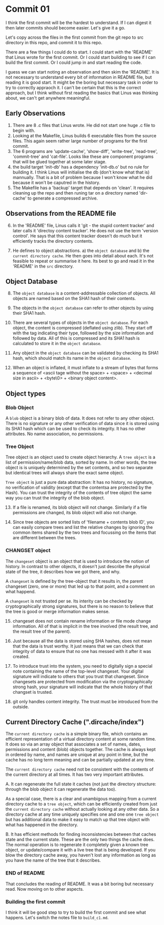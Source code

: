 # Commit 01

I think the first commit will be the hardest to understand. If I can digest it then later commits should become easier. Let's give it a go. 

Let's copy across the files in the first commit from the git repo to src directory in this repo, and commit it to this repo.

There are a few things I could do to start. I could start with the 'README' that Linus wrote for the first commit. Or I could start building to see if I can build the first commit. Or I could jump in and start reading the code. 

I guess we can start noting an observation and then skim the 'README'. It is not necessary to understand every bit of information in README file, but reading it is good start. It might be the boring but necessary task in order to try to correctly appraoch it. I can't be certain that this is the correct approach, but I think without first reading the basics that Linus was thinking about, we can't get anywhere meaningful.

## Early Observations 
1. There are 8 .c files that Linus wrote. He did not start one huge .c file to begin with. 
2. Looking at the Makefile, Linus builds 6 executable files from the source files. This again seem rather large number of programs for the first commit. 
3. The 6 programs are 'update-cache', 'show-diff', 'write-tree', 'read-tree', 'commit-tree' and 'cat-file'. Looks like these are component programs that will be glued together at some later stage. 
4. the build target 'init-db' has a dependency 'init-db.o' but no rule for building it. I think Linus will initialise the db (don't know what that is) mannually. That is a bit of problem because I won't know what he did because it won't be caputred in the history. 
5. The Makefile has a 'backup' target that depends on 'clean'. It requires cleaning up the repo and then runing tar on a directory named 'dir-cache' to generate a compressed archive. 

## Observations from the README file
6. In the 'README' file, Linus calls it 'git - the stupid content tracker' and later calls it 'directoy content tracker'. He does not use the term 'version control'. He says that this content tracker doesn't do much but it efficiently tracks the directory contents. 

7. He defines to object abstractions. a) the `object database` and b) the `current directory cache`. He then goes into detail about each. It's not feasible to repeat or summarise it here. Its best to go and read it in the 'README' in the `src` directory. 

## Object Database
8. The `object database` is a content-addressable collection of objects. All objects are named based on the SHA1 hash of their contents. 

9. The objects in the `object database` can refer to other objects by using their SHA1 hash. 
10. There are several types of objects in the `object database`. For each object, the content is compressed (deflated using zlib). They start off with the tag indicating their type, followed by the size information and followed by data. All of this is compressed and its SHA1 hash is calculated to store it in the `object database`. 
11. Any object in the `object database` can be validated by checking its SHA1 hash, which should match its name in the `object database`. 
12. When an object is inflated, it must inflate to a stream of bytes that forms a sequence of \<ascii tage without the space> + \<space> + \<decimal size in ascii> + \<byte\0> + \<binary object content>. 

## Object types

### Blob Object
A `blob` object is a binary blob of data. It does not refer to any other object. 
There is no signature or any other verification of data since it is stored using 
its SHA1 hash which can be used to check its integrity. It has no other attributes. 
No name association, no permissions. 

### Tree Object

Tree object is an object used to create object hierarchy. A `tree object` is a list of permission/name/blob data, sorted by name. In other words, the tree object is is uniquely determined by the set contents, and so two separate but identical trees will always share the exact same object. 

`Tree object` is just a pure data abstraction: It has no history, no signature, no verification of validity (except that the contentsa are protected by the Hash). You can trust the integrity of the contents of tree object the same way you can trust the integrity of the blob object. 

13. If a file is renamed, its blob object will not change. Similarly if a file permissions are changed, its blob object will also not change. 

14. Since tree objects are sorted lists of 'filename + contents blob ID', you can easily compare trees and list the relative changes by ignoring the common items shared by the two trees and focussing on the 
items that are different between the trees. 

### CHANGSET object
The `changeset` object is an object that is used to introduce the notion of history. 
In contrast to other objects, it doesn't just describe the physical state of the tree, 
it describes how we got there, and why.

A `changeset` is defined by the tree-object that it results in, the parent changeset (zero, one or more) that led up to that point, and a comment on what happend. 

A `changeset` is not trusted per se. Its interity can be checked by cryptographically strong signatures, but there is no reason to believe that the tree is good or merge information makes sense. 

15. changeset does not contain rename information or file mode change information. All of that is implicit in the tree involved (the result tree, and the result tree of the parent). 
 
16. Just because all the data is stored using SHA hashes, does not mean that the data is trust worthy. It just means that we can check that integrity of data to ensure that no one has messed with it after it was created. 

17. To introduce trust into the system, you need to digitally sign a special note containing the name of the top-level changeset. Your digital signature will indicate to others that you trust that changeset. Since changesets are protected from modification via the cryptographically strong hash, your signature will indicate that the whole history of that changset is trusted. 

18. git only handles content integrity. The trust must be introduced from the outside. 


## Current Directory Cache (".dircache/index")

The `current directory cache` is a simple binary file, which contains an efficient representation of a virtual directory content at some random time. It does so via an array object that associates a set of names, dates, permissions and content (blob) objects together. The cache is always kept in ordered by name, and names are unique at any point in time, but the cache has no long term meaning and can be partially updated at any time. 

The `current directory cache` need not be consistent with the contents of the current directory at all times. It has two very important attributes. 

A. It can regenerate the full state it caches (not just the directory structure: through the blob object it can regenerate the data too). 

As a special case, there is a clear and unambigous mapping from a current directory cache to a `tree object`, which can be efficiently created from just the `current directory cache` without actually looking at any other data. So a directory cache at any time uniquely specifies one and one one `tree object` but has additional data to make it easy to match up that tree object with what has happened in the directory. 

B. It has efficient methods for finding inconsistencies between that caches state and the current state. 
These are the only two things the cache does. The normal operation is to regenerate it completely given a known tree object, or update/compare it with a live tree that is being developed. If you blow the directory cache away, you haven't lost any information as long as you have the name of the tree that it describes. 


### END of README
That concludes the reading of README. It was a bit boring but necessary read. 
Now moving on to other aspects. 

### Building the first commit
I think it will be good step to try to build the first commit and see what happens. Let's switch the notes file to `build_c1.md`. 
 
